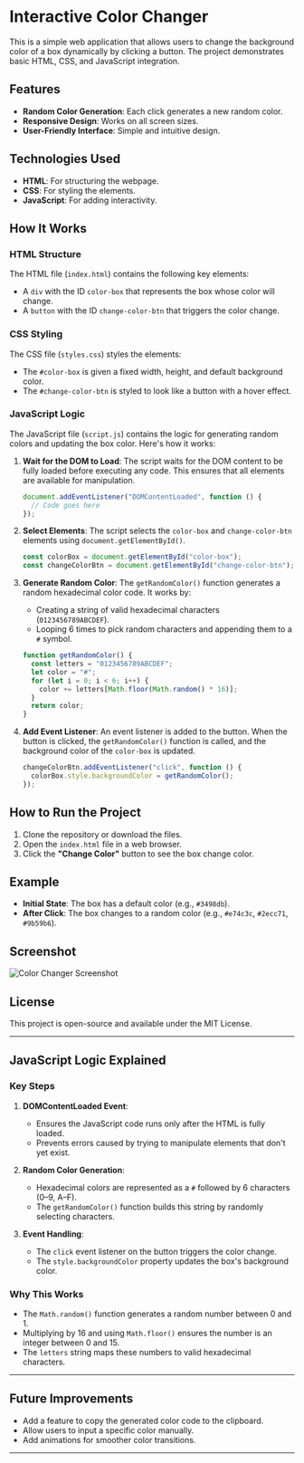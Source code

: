 
# Interactive Color Changer

This is a simple web application that allows users to change the background color of a box dynamically by clicking a button. The project demonstrates basic HTML, CSS, and JavaScript integration.

## Features
- **Random Color Generation**: Each click generates a new random color.
- **Responsive Design**: Works on all screen sizes.
- **User-Friendly Interface**: Simple and intuitive design.

## Technologies Used
- **HTML**: For structuring the webpage.
- **CSS**: For styling the elements.
- **JavaScript**: For adding interactivity.

## How It Works

### HTML Structure
The HTML file (`index.html`) contains the following key elements:
- A `div` with the ID `color-box` that represents the box whose color will change.
- A `button` with the ID `change-color-btn` that triggers the color change.

### CSS Styling
The CSS file (`styles.css`) styles the elements:
- The `#color-box` is given a fixed width, height, and default background color.
- The `#change-color-btn` is styled to look like a button with a hover effect.

### JavaScript Logic
The JavaScript file (`script.js`) contains the logic for generating random colors and updating the box color. Here's how it works:

1. **Wait for the DOM to Load**:
   The script waits for the DOM content to be fully loaded before executing any code. This ensures that all elements are available for manipulation.

   ```javascript
   document.addEventListener("DOMContentLoaded", function () {
     // Code goes here
   });
   ```

2. **Select Elements**:
   The script selects the `color-box` and `change-color-btn` elements using `document.getElementById()`.

   ```javascript
   const colorBox = document.getElementById("color-box");
   const changeColorBtn = document.getElementById("change-color-btn");
   ```

3. **Generate Random Color**:
   The `getRandomColor()` function generates a random hexadecimal color code. It works by:
   - Creating a string of valid hexadecimal characters (`0123456789ABCDEF`).
   - Looping 6 times to pick random characters and appending them to a `#` symbol.

   ```javascript
   function getRandomColor() {
     const letters = "0123456789ABCDEF";
     let color = "#";
     for (let i = 0; i < 6; i++) {
       color += letters[Math.floor(Math.random() * 16)];
     }
     return color;
   }
   ```

4. **Add Event Listener**:
   An event listener is added to the button. When the button is clicked, the `getRandomColor()` function is called, and the background color of the `color-box` is updated.

   ```javascript
   changeColorBtn.addEventListener("click", function () {
     colorBox.style.backgroundColor = getRandomColor();
   });
   ```

## How to Run the Project
1. Clone the repository or download the files.
2. Open the `index.html` file in a web browser.
3. Click the **"Change Color"** button to see the box change color.

## Example
- **Initial State**: The box has a default color (e.g., `#3498db`).
- **After Click**: The box changes to a random color (e.g., `#e74c3c`, `#2ecc71`, `#9b59b6`).

## Screenshot
![Color Changer Screenshot](screenshot.png) <!-- Add a screenshot if available -->

## License
This project is open-source and available under the MIT License.

---

## JavaScript Logic Explained

### Key Steps
1. **DOMContentLoaded Event**:
   - Ensures the JavaScript code runs only after the HTML is fully loaded.
   - Prevents errors caused by trying to manipulate elements that don't yet exist.

2. **Random Color Generation**:
   - Hexadecimal colors are represented as a `#` followed by 6 characters (0–9, A–F).
   - The `getRandomColor()` function builds this string by randomly selecting characters.

3. **Event Handling**:
   - The `click` event listener on the button triggers the color change.
   - The `style.backgroundColor` property updates the box's background color.

### Why This Works
- The `Math.random()` function generates a random number between 0 and 1.
- Multiplying by 16 and using `Math.floor()` ensures the number is an integer between 0 and 15.
- The `letters` string maps these numbers to valid hexadecimal characters.

---

## Future Improvements
- Add a feature to copy the generated color code to the clipboard.
- Allow users to input a specific color manually.
- Add animations for smoother color transitions.

---
